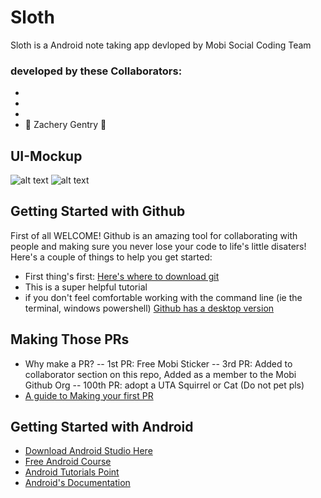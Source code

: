 # Sloth

Sloth is a Android note taking app devloped by Mobi Social Coding Team
### developed by these Collaborators:
-
- 
- 
- 🎉 Zachery Gentry 🎉

## UI-Mockup
![alt text](Sloth/images/page1.png "Page 1")
![alt text](Sloth/images/page2.png "Page 2")

## Getting Started with Github
First of all WELCOME! Github is an amazing tool for collaborating with people and making sure you never lose your code to life's little disaters! Here's a couple of things to help you get started:
-  First thing's first: [Here's where to download git](https://git-scm.com/book/en/v1/Getting-Started-Installing-Git)
- This is a super helpful tutorial 
- if you don't feel comfortable working with the command line (ie the terminal, windows powershell) [Github has a desktop version](https://desktop.github.com/)

## Making Those PRs
- Why make a PR?
-- 1st PR: Free Mobi Sticker
-- 3rd PR: Added to collaborator section on this repo, Added as a member to the Mobi Github Org
-- 100th PR: adopt a UTA Squirrel or Cat (Do not pet pls)
- [A guide to Making your first PR](https://www.thinkful.com/learn/github-pull-request-tutorial/)

## Getting Started with Android
  - [Download Android Studio Here](https://developer.android.com/studio/)
  - [Free Android Course](https://www.udacity.com/course/new-android-fundamentals--ud851)
  - [Android Tutorials Point](https://www.tutorialspoint.com/android/)
  - [Android's Documentation](https://developer.android.com/docs/)
  
